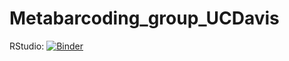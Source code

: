 # Metabarcoding_group_UCDavis
RStudio: [![Binder](http://mybinder.org/badge_logo.svg)](http://mybinder.org/v2/gh/G-Brennan/Metabarcoding_group_UCDavis/master?urlpath=rstudio)
